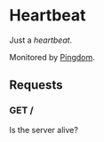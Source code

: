 # Heartbeat

Just a *heartbeat*.

Monitored by [Pingdom](http://pingdom.com/).

## Requests

### GET /

Is the server alive?